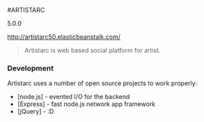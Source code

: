 #ARTISTARC

5.0.0

http://artistarc50.elasticbeanstalk.com/

> Artistarc is web based social platform for artist.

### Development

Artistarc uses a number of open source projects to work properly:

* [node.js] - evented I/O for the backend
* [Express] - fast node.js network app framework 
* [jQuery] - :D
